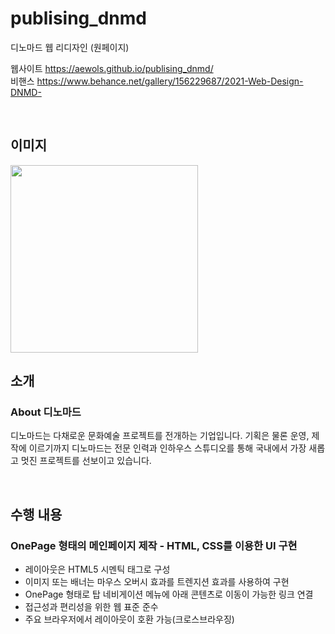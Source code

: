 # publising_dnmd
디노마드 웹 리디자인 (원페이지)

웹사이트 https://aewols.github.io/publising_dnmd/
<br>비핸스 https://www.behance.net/gallery/156229687/2021-Web-Design-DNMD-

<br>

## 이미지
<img src="publishing_pbg_2.png" width="300">

<br>

## 소개
### About 디노마드

디노마드는 다채로운 문화예술 프로젝트를 전개하는 기업입니다.
기획은 물론 운영, 제작에 이르기까지 디노마드는 전문 인력과
인하우스 스튜디오를 통해 국내에서 가장 새롭고 멋진 프로젝트를
선보이고 있습니다.

<br>

## 수행 내용
### OnePage 형태의 메인페이지 제작 - HTML, CSS를 이용한 UI 구현

* 레이아웃은 HTML5 시멘틱 태그로 구성
* 이미지 또는 배너는 마우스 오버시 효과를 트렌지션 효과를 사용하여 구현
* OnePage 형태로 탑 네비게이션 메뉴에 아래 콘텐츠로 이동이 가능한 링크 연결
* 접근성과 편리성을 위한 웹 표준 준수
* 주요 브라우저에서 레이아웃이 호환 가능(크로스브라우징)
